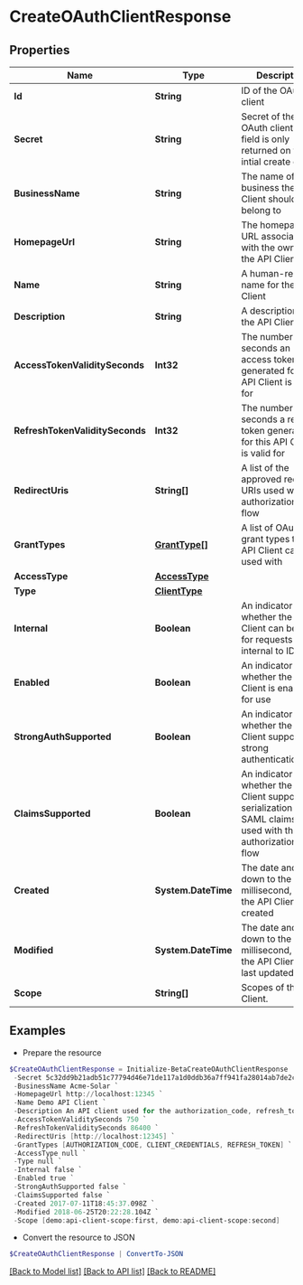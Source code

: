 # CreateOAuthClientResponse
## Properties

Name | Type | Description | Notes
------------ | ------------- | ------------- | -------------
**Id** | **String** | ID of the OAuth client | 
**Secret** | **String** | Secret of the OAuth client (This field is only returned on the intial create call.) | 
**BusinessName** | **String** | The name of the business the API Client should belong to | 
**HomepageUrl** | **String** | The homepage URL associated with the owner of the API Client | 
**Name** | **String** | A human-readable name for the API Client | 
**Description** | **String** | A description of the API Client | 
**AccessTokenValiditySeconds** | **Int32** | The number of seconds an access token generated for this API Client is valid for | 
**RefreshTokenValiditySeconds** | **Int32** | The number of seconds a refresh token generated for this API Client is valid for | 
**RedirectUris** | **String[]** | A list of the approved redirect URIs used with the authorization_code flow | 
**GrantTypes** | [**GrantType[]**](GrantType.md) | A list of OAuth 2.0 grant types this API Client can be used with | 
**AccessType** | [**AccessType**](AccessType.md) |  | 
**Type** | [**ClientType**](ClientType.md) |  | 
**Internal** | **Boolean** | An indicator of whether the API Client can be used for requests internal to IDN | 
**Enabled** | **Boolean** | An indicator of whether the API Client is enabled for use | 
**StrongAuthSupported** | **Boolean** | An indicator of whether the API Client supports strong authentication | 
**ClaimsSupported** | **Boolean** | An indicator of whether the API Client supports the serialization of SAML claims when used with the authorization_code flow | 
**Created** | **System.DateTime** | The date and time, down to the millisecond, when the API Client was created | 
**Modified** | **System.DateTime** | The date and time, down to the millisecond, when the API Client was last updated | 
**Scope** | **String[]** | Scopes of the API Client. | 

## Examples

- Prepare the resource
```powershell
$CreateOAuthClientResponse = Initialize-BetaCreateOAuthClientResponse  -Id 2c9180835d2e5168015d32f890ca1581 `
 -Secret 5c32dd9b21adb51c77794d46e71de117a1d0ddb36a7ff941fa28014ab7de2cf3 `
 -BusinessName Acme-Solar `
 -HomepageUrl http://localhost:12345 `
 -Name Demo API Client `
 -Description An API client used for the authorization_code, refresh_token, and client_credentials flows `
 -AccessTokenValiditySeconds 750 `
 -RefreshTokenValiditySeconds 86400 `
 -RedirectUris [http://localhost:12345] `
 -GrantTypes [AUTHORIZATION_CODE, CLIENT_CREDENTIALS, REFRESH_TOKEN] `
 -AccessType null `
 -Type null `
 -Internal false `
 -Enabled true `
 -StrongAuthSupported false `
 -ClaimsSupported false `
 -Created 2017-07-11T18:45:37.098Z `
 -Modified 2018-06-25T20:22:28.104Z `
 -Scope [demo:api-client-scope:first, demo:api-client-scope:second]
```

- Convert the resource to JSON
```powershell
$CreateOAuthClientResponse | ConvertTo-JSON
```

[[Back to Model list]](../README.md#documentation-for-models) [[Back to API list]](../README.md#documentation-for-api-endpoints) [[Back to README]](../README.md)

